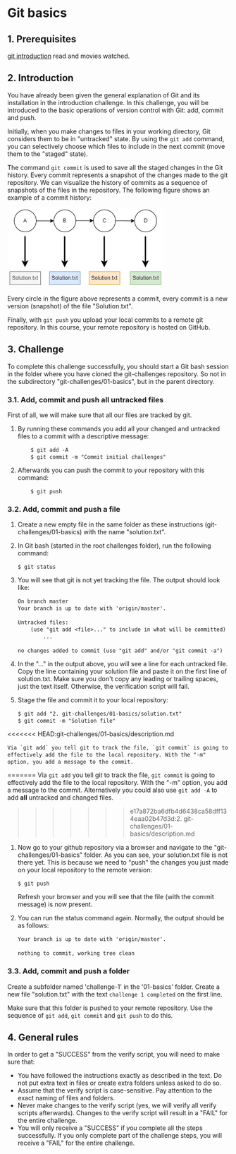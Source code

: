 # Git basics

## 1. Prerequisites

[git introduction](./../00-introduction/description.md) read and movies watched.

## 2. Introduction

You have already been given the general explanation of Git and its installation in the introduction challenge. In this challenge, you will be introduced to the basic operations of version control with Git: add, commit and push.

Initially, when you make changes to files in your working directory, Git considers them to be in "untracked" state. By using the `git add` command, you can selectively choose which files to include in the next commit (move them to the "staged" state).

The command `git commit` is used to save all the staged changes in the Git history. Every commit represents a snapshot of the changes made to the git repository. We can visualize the history of commits as a sequence of snapshots of the files in the repository. The following figure shows an example of a commit history:

<a href="./commit-history.png" target="_blank">
    <img src="./commit-history.png">
</a>

Every circle in the figure above represents a commit, every commit is a new version (snapshot) of the file "Solution.txt".

Finally, with `git push` you upload your local commits to a remote git repository. In this course, your remote repository is hosted on GitHub.

## 3. Challenge

To complete this challenge successfully, you should start a Git bash session in the folder where you have cloned the git-challenges repository. So not in the subdirectory "git-challenges/01-basics", but in the parent directory.

### 3.1. Add, commit and push all untracked files

First of all, we will make sure that all our files are tracked by git.

1. By running these commands you add all your changed and untracked files to a commit with a descriptive message:

    ```console
        $ git add -A
        $ git commit -m "Commit initial challenges"
    ```

1. Afterwards you can push the commit to your repository with this command:

    ```console
        $ git push
    ```

### 3.2. Add, commit and push a file

1.  Create a new empty file in the same folder as these instructions (git-challenges/01-basics) with the name "solution.txt".
1.  In Git bash (started in the root challenges folder), run the following command:

    ```console
    $ git status
    ```

1.  You will see that git is not yet tracking the file. The output should look like:

    ```text
    On branch master
    Your branch is up to date with 'origin/master'.

    Untracked files:
        (use "git add <file>..." to include in what will be committed)
            ...

    no changes added to commit (use "git add" and/or "git commit -a")
    ```

1.  In the "..." in the output above, you will see a line for each untracked file. Copy the line containing your solution file and paste it on the first line of solution.txt. Make sure you don't copy any leading or trailing spaces, just the text itself. Otherwise, the verification script will fail.
1.  Stage the file and commit it to your local repository:

    ```console
    $ git add "2. git-challenges/01-basics/solution.txt"
    $ git commit -m "Solution file"
    ```
<<<<<<< HEAD:git-challenges/01-basics/description.md

    Via `git add` you tell git to track the file, `git commit` is going to effectively add the file to the local repository. With the "-m" option, you add a message to the commit.
=======
    Via `git add` you tell git to track the file, `git commit` is going to effectively add the file to the local repository. With the "-m" option, you add a message to the commit. Alternatively you could also use `git add -A` to add **all** untracked and changed files. 
>>>>>>> e17a872ba6dfb4d6438ca58dff134eaa02b47d3d:2. git-challenges/01-basics/description.md

1.  Now go to your github repository via a browser and navigate to the "git-challenges/01-basics" folder. As you can see, your solution.txt file is not there yet. This is because we need to "push" the changes you just made on your local repository to the remote version:

    ```console
    $ git push
    ```

    Refresh your browser and you will see that the file (with the commit message) is now present.

1.  You can run the status command again. Normally, the output should be as follows:

    ```text
    Your branch is up to date with 'origin/master'.

    nothing to commit, working tree clean
    ```

### 3.3. Add, commit and push a folder

Create a subfolder named 'challenge-1' in the '01-basics' folder. Create a new file "solution.txt" with the text `challenge 1 completed` on the first line. 

Make sure that this folder is pushed to your remote repository. Use the sequence of `git add`, `git commit` and `git push` to do this.

## 4. General rules

In order to get a "SUCCESS" from the verify script, you will need to make sure that:

- You have followed the instructions exactly as described in the text. Do not put extra text in files or create extra folders unless asked to do so.
- Assume that the verify script is case-sensitive. Pay attention to the exact naming of files and folders.
- Never make changes to the verify script (yes, we will verify all verify scripts afterwards). Changes to the verify script will result in a "FAIL" for the entire challenge.
- You will only receive a "SUCCESS" if you complete all the steps successfully. If you only complete part of the challenge steps, you will receive a "FAIL" for the entire challenge.
